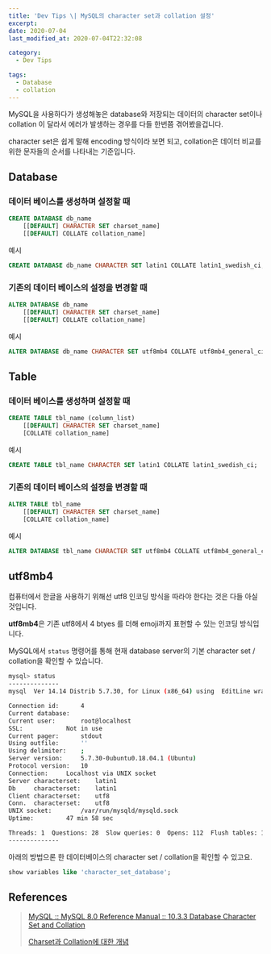 ```yaml
---
title: 'Dev Tips \| MySQL의 character set과 collation 설정'
excerpt: 
date: 2020-07-04
last_modified_at: 2020-07-04T22:32:08

category:
  - Dev Tips

tags:
  - Database
  - collation
---
```


MySQL을 사용하다가 생성해놓은 database와 저장되는 데이터의 character set이나 collation 이 달라서 에러가 발생하는 경우를 다들 한번쯤 겪어봤을겁니다.

character set은 쉽게 말해 encoding 방식이라 보면 되고, collation은 데이터 비교를 위한 문자들의 순서를 나타내는 기준입니다.


## Database
### 데이터 베이스를 생성하며 설정할 때
```sql
CREATE DATABASE db_name
    [[DEFAULT] CHARACTER SET charset_name]
    [[DEFAULT] COLLATE collation_name]
```

예시

```sql
CREATE DATABASE db_name CHARACTER SET latin1 COLLATE latin1_swedish_ci;
```

### 기존의 데이터 베이스의 설정을 변경할 때
```sql
ALTER DATABASE db_name
    [[DEFAULT] CHARACTER SET charset_name]
    [[DEFAULT] COLLATE collation_name]
```
예시

```sql
ALTER DATABASE db_name CHARACTER SET utf8mb4 COLLATE utf8mb4_general_ci;
```

## Table
### 데이터 베이스를 생성하며 설정할 때
```sql
CREATE TABLE tbl_name (column_list)
    [[DEFAULT] CHARACTER SET charset_name]
    [COLLATE collation_name]
```

예시

```sql
CREATE TABLE tbl_name CHARACTER SET latin1 COLLATE latin1_swedish_ci;
```

### 기존의 데이터 베이스의 설정을 변경할 때
```sql
ALTER TABLE tbl_name
    [[DEFAULT] CHARACTER SET charset_name]
    [COLLATE collation_name]
```

예시

```sql
ALTER DATABASE tbl_name CHARACTER SET utf8mb4 COLLATE utf8mb4_general_ci;
```

## utf8mb4
컴퓨터에서 한글을 사용하기 위해선 utf8 인코딩 방식을 따라야 한다는 것은 다들 아실 것입니다.

**utf8mb4**은 기존 utf8에서 4 btyes 를 더해 emoji까지 표현할 수 있는 인코딩 방식입니다.

MySQL에서 `status` 명령어를 통해 현재 database server의 기본 character set / collation을 확인할 수 있습니다.

```bash
mysql> status
--------------
mysql  Ver 14.14 Distrib 5.7.30, for Linux (x86_64) using  EditLine wrapper

Connection id:		4
Current database:	
Current user:		root@localhost
SSL:			Not in use
Current pager:		stdout
Using outfile:		''
Using delimiter:	;
Server version:		5.7.30-0ubuntu0.18.04.1 (Ubuntu)
Protocol version:	10
Connection:		Localhost via UNIX socket
Server characterset:	latin1
Db     characterset:	latin1
Client characterset:	utf8
Conn.  characterset:	utf8
UNIX socket:		/var/run/mysqld/mysqld.sock
Uptime:			47 min 58 sec

Threads: 1  Questions: 28  Slow queries: 0  Opens: 112  Flush tables: 1  Open tables: 105  Queries per second avg: 0.009
--------------
```

아래의 방법으론 한 데이터베이스의 character set / collation을 확인할 수 있고요.

```sql
show variables like 'character_set_database';
```

## References
> [MySQL :: MySQL 8.0 Reference Manual :: 10.3.3 Database Character Set and Collation](https://dev.mysql.com/doc/refman/8.0/en/charset-database.html)
>
> [Charset과 Collation에 대한 개념](https://sshkim.tistory.com/128)

